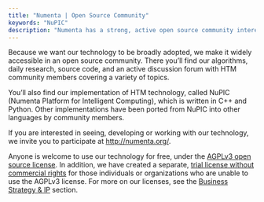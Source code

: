 ```yaml
---
title: "Numenta | Open Source Community"
keywords: "NuPIC"
description: "Numenta has a strong, active open source community interested in building HTM systems. Here you'll find our algorithms, daily research code and an active discussion forum, as well as our implementation of HTM theory, called NuPIC (Numenta Platform for Intelligent Computing)."
---
```


[business]: /machine-intelligence-technology/business-strategy-and-ip/
[license]:  /assets/pdf/apps/licensing-guide.pdf
[trial]:    http://numenta.org/licenses/trial/

Because we want our technology to be broadly adopted, we make it widely
accessible in an open source community. There you’ll find our algorithms, daily
research, source code, and an active discussion forum with HTM community members
covering a variety of topics.

You’ll also find our implementation of HTM technology, called NuPIC (Numenta
Platform for Intelligent Computing), which is written in C++ and Python. Other
implementations have been ported from NuPIC into other languages by community
members.

If you are interested in seeing, developing or working with our technology, we
invite you to participate at http://numenta.org/.

Anyone is welcome to use our technology for free, under
the [AGPLv3 open source license][license]. In addition, we have created a
separate, [trial license without commercial rights][trial] for those individuals
or organizations who are unable to use the AGPLv3 license. For more on our
licenses, see the [Business Strategy & IP][business] section.
